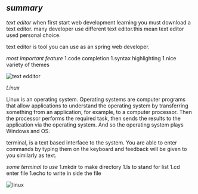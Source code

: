 ## *summary*

*text editor*
when first start web development learning you must download a text editor.
many developer use different text editor.this mean text editor used personal choice.

text editor is tool you can use as an spring web developer.

*most important feature*
1.code completion
1.syntax highlighting
1.nice variety of themes


![text edditor](https://www.lifewire.com/thmb/oHOjLWKEc9cIAVjsgT5Vka3axFE=/923x647/filters:fill(auto,1)/sublime2-56a5aa575f9b58b7d0dde2ba.jpg)



*Linux*

Linux is an operating system. 
Operating systems are computer programs that allow applications to understand the operating system by transferring something from an application, for example, to a computer processor. Then the processor performs the required task, then sends the results to the application via the operating system. And so the operating system plays
Windows and OS.

terminal, is a text based interface to the system. 
You are able to enter commands by typing them on the keyboard and feedback will be given to you similarly as text.

*some terminal to use*
1.mkdir to make directory
1.ls to stand for list
1.cd enter file
1.echo to write in side the file

![linux](https://upload.wikimedia.org/wikipedia/commons/f/f4/Fedora_31_%282019-10%29_with_default_desktop_and_applications.png)

